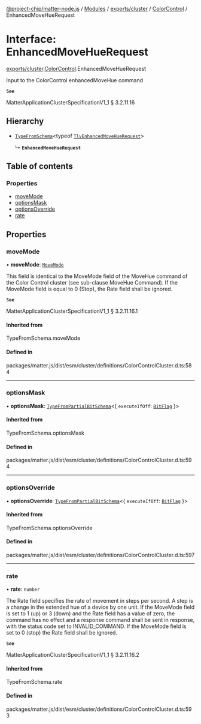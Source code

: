 [@project-chip/matter-node.js](../README.md) / [Modules](../modules.md) / [exports/cluster](../modules/exports_cluster.md) / [ColorControl](../modules/exports_cluster.ColorControl.md) / EnhancedMoveHueRequest

# Interface: EnhancedMoveHueRequest

[exports/cluster](../modules/exports_cluster.md).[ColorControl](../modules/exports_cluster.ColorControl.md).EnhancedMoveHueRequest

Input to the ColorControl enhancedMoveHue command

**`See`**

MatterApplicationClusterSpecificationV1_1 § 3.2.11.16

## Hierarchy

- [`TypeFromSchema`](../modules/exports_tlv.md#typefromschema)\<typeof [`TlvEnhancedMoveHueRequest`](../modules/exports_cluster.ColorControl.md#tlvenhancedmovehuerequest)\>

  ↳ **`EnhancedMoveHueRequest`**

## Table of contents

### Properties

- [moveMode](exports_cluster.ColorControl.EnhancedMoveHueRequest.md#movemode)
- [optionsMask](exports_cluster.ColorControl.EnhancedMoveHueRequest.md#optionsmask)
- [optionsOverride](exports_cluster.ColorControl.EnhancedMoveHueRequest.md#optionsoverride)
- [rate](exports_cluster.ColorControl.EnhancedMoveHueRequest.md#rate)

## Properties

### moveMode

• **moveMode**: [`MoveMode`](../enums/exports_cluster.ColorControl.MoveMode.md)

This field is identical to the MoveMode field of the MoveHue command of the Color Control cluster (see
sub-clause MoveHue Command). If the MoveMode field is equal to 0 (Stop), the Rate field shall be ignored.

**`See`**

MatterApplicationClusterSpecificationV1_1 § 3.2.11.16.1

#### Inherited from

TypeFromSchema.moveMode

#### Defined in

packages/matter.js/dist/esm/cluster/definitions/ColorControlCluster.d.ts:584

___

### optionsMask

• **optionsMask**: [`TypeFromPartialBitSchema`](../modules/exports_schema.md#typefrompartialbitschema)\<\{ `executeIfOff`: [`BitFlag`](../modules/exports_schema.md#bitflag)  }\>

#### Inherited from

TypeFromSchema.optionsMask

#### Defined in

packages/matter.js/dist/esm/cluster/definitions/ColorControlCluster.d.ts:594

___

### optionsOverride

• **optionsOverride**: [`TypeFromPartialBitSchema`](../modules/exports_schema.md#typefrompartialbitschema)\<\{ `executeIfOff`: [`BitFlag`](../modules/exports_schema.md#bitflag)  }\>

#### Inherited from

TypeFromSchema.optionsOverride

#### Defined in

packages/matter.js/dist/esm/cluster/definitions/ColorControlCluster.d.ts:597

___

### rate

• **rate**: `number`

The Rate field specifies the rate of movement in steps per second. A step is a change in the extended hue of
a device by one unit. If the MoveMode field is set to 1 (up) or 3 (down) and the Rate field has a value of
zero, the command has no effect and a response command shall be sent in response, with the status code set
to INVALID_COMMAND. If the MoveMode field is set to 0 (stop) the Rate field shall be ignored.

**`See`**

MatterApplicationClusterSpecificationV1_1 § 3.2.11.16.2

#### Inherited from

TypeFromSchema.rate

#### Defined in

packages/matter.js/dist/esm/cluster/definitions/ColorControlCluster.d.ts:593
